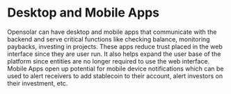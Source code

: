 # Desktop and Mobile Apps

Opensolar can have desktop and mobile apps that communicate with the backend and serve critical functions like checking balance, monitoring paybacks, investing in projects. These apps reduce trust placed in the web interface since they are user run. It also helps expand the user base of the platform since entities are no longer required to use the web interface. Mobile Apps open up potential for mobile device notifications which can be used to alert receivers to add stablecoin to their account, alert investors on their investment, etc.

